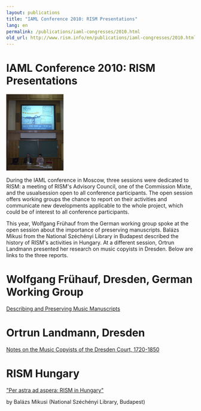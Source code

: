 ```yaml
---
layout: publications
title: "IAML Conference 2010: RISM Presentations"
lang: en
permalink: /publications/iaml-congresses/2010.html
old_url: http://www.rism.info/en/publications/iaml-congresses/2010.html
---
```


# IAML Conference 2010: RISM Presentations

 ![](/images/news-old-website/csm_CIMG9833a_7258728a48.jpg "CIMG9833a")

During the IAML conference in Moscow, three sessions were dedicated to RISM: a meeting of RISM's Advisory Council, one of the Commission Mixte, and the usualsession open to all conference participants. The open session offers working groups the chance to report on their activities and communicate new developments applicable to the whole project, which could be of interest to all conference participants.

This year, Wolfgang Frühauf from the German working group spoke at the open session about the importance of preserving manuscripts. Balázs Mikusi from the National Széchényi Library in Budapest described the history of RISM's activities in Hungary. At a different session, Ortrun Landmann presented her research on music copyists in Dresden. Below are links to the three reports.


# Wolfgang Frühauf, Dresden, German Working Group

[Describing and Preserving Music Manuscripts](/publications/iaml-congresses/2010/fruehauf.html)


# Ortrun Landmann, Dresden 

[Notes on the Music Copyists of the Dresden Court, 1720-1850](/publications/iaml-congresses/2010/landmann.html)


# RISM Hungary

["Per astra ad aspera: RISM in Hungary"](/publications/iaml-congresses/2010/mikusi.html)

by Balázs Mikusi (National Széchényi Library, Budapest)